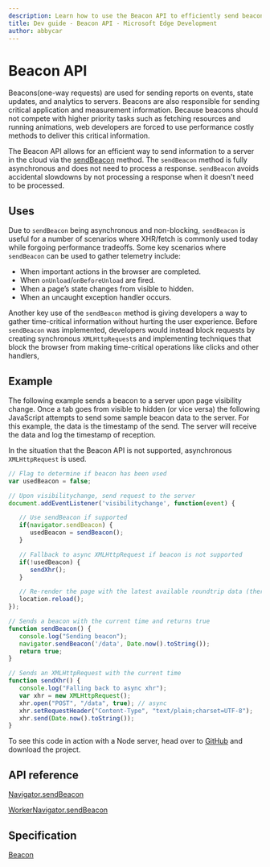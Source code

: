 ```yaml
---
description: Learn how to use the Beacon API to efficiently send beacons of critical information to a server.
title: Dev guide - Beacon API - Microsoft Edge Development
author: abbycar
---
```


# Beacon API

Beacons(one-way requests) are used for sending reports on events, state updates, and analytics to servers. Beacons are also responsible for sending critical application and measurement information. Because beacons should not compete with higher priority tasks such as fetching resources and running animations, web developers are forced to use performance costly methods to deliver this critical information.

The Beacon API allows for an efficient way to send information to a server in the cloud via the [sendBeacon](https://msdn.microsoft.com/library/mt668926) method. The `sendBeacon` method is fully asynchronous and does not need to process a response. `sendBeacon` avoids accidental slowdowns by not processing a response when it doesn't need to be processed.



## Uses

Due to `sendBeacon` being asynchronous and non-blocking, `sendBeacon` is useful for a number of scenarios where XHR/fetch is commonly used today while forgoing performance tradeoffs.
Some key scenarios where `sendBeacon` can be used to gather telemetry include:
- When important actions in the browser are completed.
- When `onUnload`/`onBeforeUnload` are fired.
- When a page’s state changes from visible to hidden.
- When an uncaught exception handler occurs.

Another key use of the `sendBeacon` method is giving developers a way to gather time-critical information without hurting the user experience. Before `sendBeacon` was implemented, developers would instead block requests by creating synchronous `XMLHttpRequest`s and implementing techniques that block the browser from making time-critical operations like clicks and other handlers,



## Example

The following example sends a beacon to a server upon page visibility change. Once a tab goes from visible to hidden (or vice versa) the following JavaScript attempts to send some sample beacon data to the server.
For this example, the data is the timestamp of the send. The server will receive the data and log the timestamp of reception.


In the situation that the Beacon API is not supported, asynchronous `XMLHttpRequest` is used.


```javascript
// Flag to determine if beacon has been used
var usedBeacon = false;

// Upon visibilitychange, send request to the server
document.addEventListener('visibilitychange', function(event) {

   // Use sendBeacon if supported
   if(navigator.sendBeacon) {
      usedBeacon = sendBeacon();
   }

   // Fallback to async XMLHttpRequest if beacon is not supported
   if(!usedBeacon) {
      sendXhr();
   }

   // Re-render the page with the latest available roundtrip data (there’s no guarantee this last one has returned yet)
   location.reload();
});

// Sends a beacon with the current time and returns true
function sendBeacon() {
   console.log("Sending beacon");
   navigator.sendBeacon('/data', Date.now().toString());
   return true;
}

// Sends an XMLHttpRequest with the current time
function sendXhr() {
   console.log("Falling back to async xhr");
   var xhr = new XMLHttpRequest();
   xhr.open("POST", "/data", true); // async
   xhr.setRequestHeader("Content-Type", "text/plain;charset=UTF-8");
   xhr.send(Date.now().toString());
}

```

To see this code in action with a Node server, head over to [GitHub](https://github.com/MicrosoftEdge/Demos/tree/master/beacon) and download the project.



## API reference
[Navigator.sendBeacon](https://msdn.microsoft.com/library/mt668926)

[WorkerNavigator.sendBeacon](https://msdn.microsoft.com/library/mt668925)

## Specification
[Beacon](http://www.w3.org/TR/beacon/)
